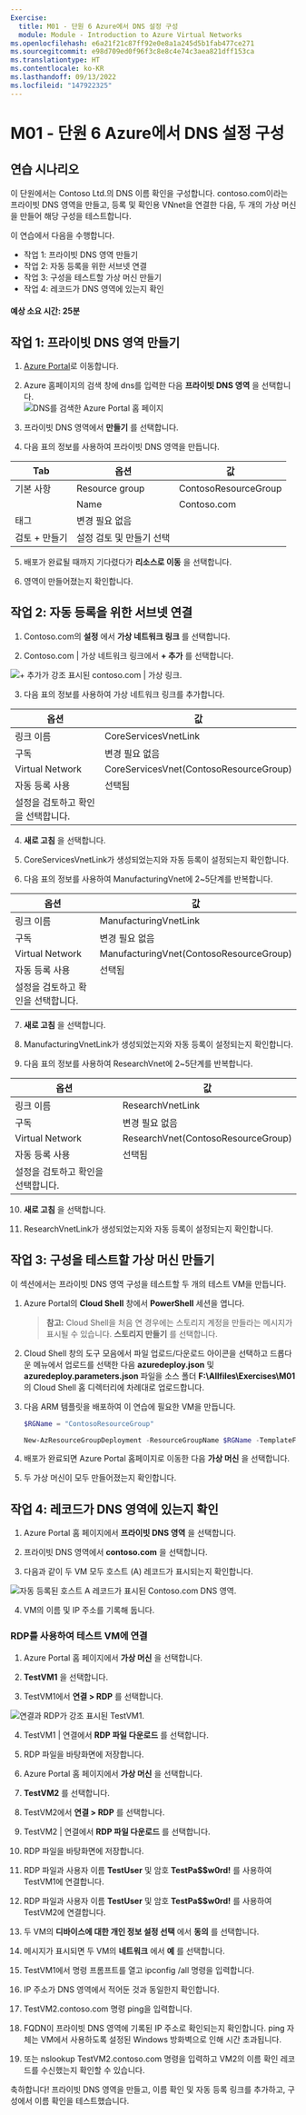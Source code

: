 ```yaml
---
Exercise:
  title: M01 - 단원 6 Azure에서 DNS 설정 구성
  module: Module - Introduction to Azure Virtual Networks
ms.openlocfilehash: e6a21f21c87ff92e0e8a1a245d5b1fab477ce271
ms.sourcegitcommit: e98d709ed0f96f3c8e8c4e74c3aea821dff153ca
ms.translationtype: HT
ms.contentlocale: ko-KR
ms.lasthandoff: 09/13/2022
ms.locfileid: "147922325"
---
```

# <a name="m01---unit-6-configure-dns-settings-in-azure"></a>M01 - 단원 6 Azure에서 DNS 설정 구성

## <a name="exercise-scenario"></a>연습 시나리오 
이 단원에서는 Contoso Ltd.의 DNS 이름 확인을 구성합니다. contoso.com이라는 프라이빗 DNS 영역을 만들고, 등록 및 확인용 VNnet을 연결한 다음, 두 개의 가상 머신을 만들어 해당 구성을 테스트합니다.

이 연습에서 다음을 수행합니다.

+ 작업 1: 프라이빗 DNS 영역 만들기
+ 작업 2: 자동 등록을 위한 서브넷 연결
+ 작업 3: 구성을 테스트할 가상 머신 만들기
+ 작업 4: 레코드가 DNS 영역에 있는지 확인

#### <a name="estimated-time-25-minutes"></a>예상 소요 시간: 25분

## <a name="task-1-create-a-private-dns-zone"></a>작업 1: 프라이빗 DNS 영역 만들기

1. [Azure Portal](https://portal.azure.com/)로 이동합니다.

2. Azure 홈페이지의 검색 창에 dns를 입력한 다음 **프라이빗 DNS 영역** 을 선택합니다.  
   ‎![DNS를 검색한 Azure Portal 홈 페이지](../media/create-private-dns-zone.png)

3. 프라이빗 DNS 영역에서 **만들기** 를 선택합니다.

4. 다음 표의 정보를 사용하여 프라이빗 DNS 영역을 만듭니다.

| **Tab**         | **옵션**                             | **값**            |
| --------------- | -------------------------------------- | -------------------- |
| 기본 사항          | Resource group                         | ContosoResourceGroup |
|                 | Name                                   | Contoso.com          |
| 태그            | 변경 필요 없음                    |                      |
| 검토 + 만들기 | 설정 검토 및 만들기 선택 |                      |


5. 배포가 완료될 때까지 기다렸다가 **리소스로 이동** 을 선택합니다.

6. 영역이 만들어졌는지 확인합니다.

## <a name="task-2-link-subnet-for-auto-registration"></a>작업 2: 자동 등록을 위한 서브넷 연결

1. Contoso.com의 **설정** 에서 **가상 네트워크 링크** 를 선택합니다.

2. Contoso.com | 가상 네트워크 링크에서 **+ 추가** 를 선택합니다.

![+ 추가가 강조 표시된 contoso.com | 가상 링크.](../media/add-network-link-dns.png)

3. 다음 표의 정보를 사용하여 가상 네트워크 링크를 추가합니다.

| **옵션**                          | **값**                               |
| ----------------------------------- | --------------------------------------- |
| 링크 이름                           | CoreServicesVnetLink                    |
| 구독                        | 변경 필요 없음                     |
| Virtual Network                     | CoreServicesVnet(ContosoResourceGroup) |
| 자동 등록 사용            | 선택됨                                |
| 설정을 검토하고 확인을 선택합니다. |                                         |


4. **새로 고침** 을 선택합니다.

5. CoreServicesVnetLink가 생성되었는지와 자동 등록이 설정되는지 확인합니다.

6. 다음 표의 정보를 사용하여 ManufacturingVnet에 2~5단계를 반복합니다. 

| **옵션**                          | **값**                                |
| ----------------------------------- | ---------------------------------------- |
| 링크 이름                           | ManufacturingVnetLink                    |
| 구독                        | 변경 필요 없음                      |
| Virtual Network                     | ManufacturingVnet(ContosoResourceGroup) |
| 자동 등록 사용            | 선택됨                                 |
| 설정을 검토하고 확인을 선택합니다. |                                          |


7. **새로 고침** 을 선택합니다.

8. ManufacturingVnetLink가 생성되었는지와 자동 등록이 설정되는지 확인합니다.

9. 다음 표의 정보를 사용하여 ResearchVnet에 2~5단계를 반복합니다. 

| **옵션**                          | **값**                           |
| ----------------------------------- | ----------------------------------- |
| 링크 이름                           | ResearchVnetLink                    |
| 구독                        | 변경 필요 없음                 |
| Virtual Network                     | ResearchVnet(ContosoResourceGroup) |
| 자동 등록 사용            | 선택됨                            |
| 설정을 검토하고 확인을 선택합니다. |                                     |


10. **새로 고침** 을 선택합니다.

11. ResearchVnetLink가 생성되었는지와 자동 등록이 설정되는지 확인합니다.

 

##  <a name="task-3-create-virtual-machines-to-test-the-configuration"></a>작업 3: 구성을 테스트할 가상 머신 만들기

이 섹션에서는 프라이빗 DNS 영역 구성을 테스트할 두 개의 테스트 VM을 만듭니다.

1. Azure Portal의 **Cloud Shell** 창에서 **PowerShell** 세션을 엽니다.
    
    > **참고:** Cloud Shell을 처음 연 경우에는 스토리지 계정을 만들라는 메시지가 표시될 수 있습니다. **스토리지 만들기** 를 선택합니다.

2. Cloud Shell 창의 도구 모음에서 파일 업로드/다운로드 아이콘을 선택하고 드롭다운 메뉴에서 업로드를 선택한 다음 **azuredeploy.json** 및 **azuredeploy.parameters.json** 파일을 소스 폴더 **F:\Allfiles\Exercises\M01** 의 Cloud Shell 홈 디렉터리에 차례대로 업로드합니다.

3. 다음 ARM 템플릿을 배포하여 이 연습에 필요한 VM을 만듭니다.

   ```powershell
   $RGName = "ContosoResourceGroup"
   
   New-AzResourceGroupDeployment -ResourceGroupName $RGName -TemplateFile azuredeploy.json -TemplateParameterFile azuredeploy.parameters.json
   ```
  
4. 배포가 완료되면 Azure Portal 홈페이지로 이동한 다음 **가상 머신** 을 선택합니다.

5. 두 가상 머신이 모두 만들어졌는지 확인합니다.

 

## <a name="task-4-verify-records-are-present-in-the-dns-zone"></a>작업 4: 레코드가 DNS 영역에 있는지 확인

1. Azure Portal 홈 페이지에서 **프라이빗 DNS 영역** 을 선택합니다.

2. 프라이빗 DNS 영역에서 **contoso.com** 을 선택합니다.

3. 다음과 같이 두 VM 모두 호스트 (A) 레코드가 표시되는지 확인합니다.

![자동 등록된 호스트 A 레코드가 표시된 Contoso.com DNS 영역.](../media/contoso_com-dns-zone.png)

 

4. VM의 이름 및 IP 주소를 기록해 둡니다.

 

### <a name="connect-to-the-test-vms-using-rdp"></a>RDP를 사용하여 테스트 VM에 연결

1. Azure Portal 홈 페이지에서 **가상 머신** 을 선택합니다.

2. **TestVM1** 을 선택합니다.

3. TestVM1에서 **연결 &gt; RDP** 를 선택합니다.

![연결과 RDP가 강조 표시된 TestVM1.](../media/connect-to-am.png)

4. TestVM1 | 연결에서 **RDP 파일 다운로드** 를 선택합니다.

5. RDP 파일을 바탕화면에 저장합니다.

6. Azure Portal 홈 페이지에서 **가상 머신** 을 선택합니다.

7. **TestVM2** 를 선택합니다.

8. TestVM2에서 **연결 &gt; RDP** 를 선택합니다.

9. TestVM2 | 연결에서 **RDP 파일 다운로드** 를 선택합니다.

10. RDP 파일을 바탕화면에 저장합니다.

11. RDP 파일과 사용자 이름 **TestUser** 및 암호 **TestPa$$w0rd!** 를 사용하여 TestVM1에 연결합니다.

12. RDP 파일과 사용자 이름 **TestUser** 및 암호 **TestPa$$w0rd!** 를 사용하여 TestVM2에 연결합니다.

13. 두 VM의 **디바이스에 대한 개인 정보 설정 선택** 에서 **동의** 를 선택합니다.

14. 메시지가 표시되면 두 VM의 **네트워크** 에서 **예** 를 선택합니다.

15. TestVM1에서 명령 프롬프트를 열고 ipconfig /all 명령을 입력합니다.

16. IP 주소가 DNS 영역에서 적어둔 것과 동일한지 확인합니다.

17. TestVM2.contoso.com 명령 ping을 입력합니다.

18. FQDN이 프라이빗 DNS 영역에 기록된 IP 주소로 확인되는지 확인합니다. ping 자체는 VM에서 사용하도록 설정된 Windows 방화벽으로 인해 시간 초과됩니다.

19. 또는 nslookup TestVM2.contoso.com 명령을 입력하고 VM2의 이름 확인 레코드를 수신했는지 확인할 수 있습니다.
 

축하합니다! 프라이빗 DNS 영역을 만들고, 이름 확인 및 자동 등록 링크를 추가하고, 구성에서 이름 확인을 테스트했습니다. 

